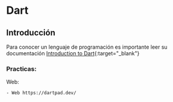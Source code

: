 # Dart

## Introducción

Para conocer un lenguaje de programación es importante leer su documentación [Introduction to Dart](https://dart.dev/language){:target="_blank"}

### Practicas:

Web:

    - Web https://dartpad.dev/